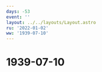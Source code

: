 ```yaml
---
days: -53
event: ''
layout: ../../layouts/Layout.astro
ru: '2022-01-02'
ww: '1939-07-10'
---
```


# 1939-07-10